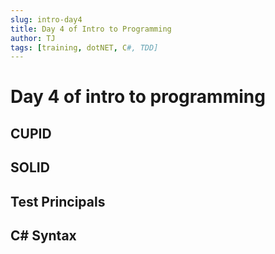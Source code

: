 ```yaml
---
slug: intro-day4
title: Day 4 of Intro to Programming
author: TJ
tags: [training, dotNET, C#, TDD]
---
```


# Day 4 of intro to programming


## CUPID

## SOLID

## Test Principals

## C# Syntax